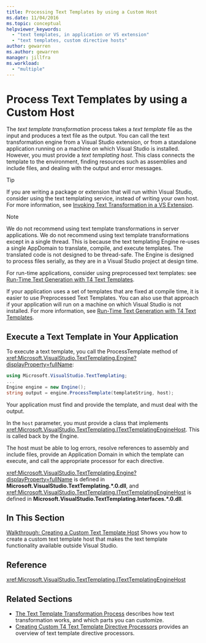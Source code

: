 ```yaml
---
title: Processing Text Templates by using a Custom Host
ms.date: 11/04/2016
ms.topic: conceptual
helpviewer_keywords:
  - "text templates, in application or VS extension"
  - "text templates, custom directive hosts"
author: gewarren
ms.author: gewarren
manager: jillfra
ms.workload:
  - "multiple"
---
```

# Process Text Templates by using a Custom Host

The *text template transformation* process takes a *text template* file as the input and produces a text file as the output. You can call the text transformation engine from a Visual Studio extension, or from a standalone application running on a machine on which Visual Studio is installed. However, you must provide a *text templating host*. This class connects the template to the environment, finding resources such as assemblies and include files, and dealing with the output and error messages.

> [!TIP]
> If you are writing a package or extension that will run within Visual Studio, consider using the text templating service, instead of writing your own host. For more information, see [Invoking Text Transformation in a VS Extension](../modeling/invoking-text-transformation-in-a-vs-extension.md).

> [!NOTE]
> We do not recommend using text template transformations in server applications. We do not recommend using text template transformations except in a single thread. This is because the text templating Engine re-uses a single AppDomain to translate, compile, and execute templates. The translated code is not designed to be thread-safe. The Engine is designed to process files serially, as they are in a Visual Studio project at design time.
>
> For run-time applications, consider using preprocessed text templates: see [Run-Time Text Generation with T4 Text Templates](../modeling/run-time-text-generation-with-t4-text-templates.md).

If your application uses a set of templates that are fixed at compile time, it is easier to use Preprocessed Text Templates. You can also use that approach if your application will run on a machine on which Visual Studio is not installed. For more information, see [Run-Time Text Generation with T4 Text Templates](../modeling/run-time-text-generation-with-t4-text-templates.md).

## Execute a Text Template in Your Application

To execute a text template, you call the ProcessTemplate method of <xref:Microsoft.VisualStudio.TextTemplating.Engine?displayProperty=fullName>:

```csharp
using Microsoft.VisualStudio.TextTemplating;
...
Engine engine = new Engine();
string output = engine.ProcessTemplate(templateString, host);
```

 Your application must find and provide the template, and must deal with the output.

 In the `host` parameter, you must provide a class that implements <xref:Microsoft.VisualStudio.TextTemplating.ITextTemplatingEngineHost>. This is called back by the Engine.

 The host must be able to log errors, resolve references to assembly and include files, provide an Application Domain in which the template can execute, and call the appropriate processor for each directive.

 <xref:Microsoft.VisualStudio.TextTemplating.Engine?displayProperty=fullName> is defined in **Microsoft.VisualStudio.TextTemplating.\*.0.dll**, and <xref:Microsoft.VisualStudio.TextTemplating.ITextTemplatingEngineHost> is defined in **Microsoft.VisualStudio.TextTemplating.Interfaces.\*.0.dll**.

## In This Section
 [Walkthrough: Creating a Custom Text Template Host](../modeling/walkthrough-creating-a-custom-text-template-host.md)
 Shows you how to create a custom text template host that makes the text template functionality available outside Visual Studio.

## Reference
 <xref:Microsoft.VisualStudio.TextTemplating.ITextTemplatingEngineHost>

## Related Sections

- [The Text Template Transformation Process](../modeling/the-text-template-transformation-process.md) describes how text transformation works, and which parts you can customize.
- [Creating Custom T4 Text Template Directive Processors](../modeling/creating-custom-t4-text-template-directive-processors.md) provides an overview of text template directive processors.